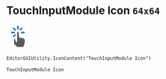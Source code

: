 # TouchInputModule Icon `64x64`
<img src="/img/TouchInputModule%20Icon.png" width=64 height=64>

``` CSharp
EditorGUIUtility.IconContent("TouchInputModule Icon")
```
```
TouchInputModule Icon
```
